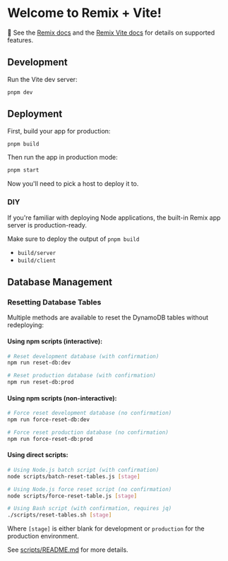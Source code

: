 # Welcome to Remix + Vite!

📖 See the [Remix docs](https://remix.run/docs) and the [Remix Vite docs](https://remix.run/docs/en/main/future/vite) for details on supported features.

## Development

Run the Vite dev server:

```shellscript
pnpm dev
```

## Deployment

First, build your app for production:

```sh
pnpm build
```

Then run the app in production mode:

```sh
pnpm start
```

Now you'll need to pick a host to deploy it to.

### DIY

If you're familiar with deploying Node applications, the built-in Remix app server is production-ready.

Make sure to deploy the output of `pnpm build`

- `build/server`
- `build/client`

## Database Management

### Resetting Database Tables

Multiple methods are available to reset the DynamoDB tables without redeploying:

#### Using npm scripts (interactive):

```bash
# Reset development database (with confirmation)
npm run reset-db:dev

# Reset production database (with confirmation)
npm run reset-db:prod
```

#### Using npm scripts (non-interactive):

```bash
# Force reset development database (no confirmation)
npm run force-reset-db:dev

# Force reset production database (no confirmation)
npm run force-reset-db:prod
```

#### Using direct scripts:

```bash
# Using Node.js batch script (with confirmation)
node scripts/batch-reset-tables.js [stage]

# Using Node.js force reset script (no confirmation)
node scripts/force-reset-table.js [stage]

# Using Bash script (with confirmation, requires jq)
./scripts/reset-tables.sh [stage]
```

Where `[stage]` is either blank for development or `production` for the production environment.

See [scripts/README.md](scripts/README.md) for more details.
